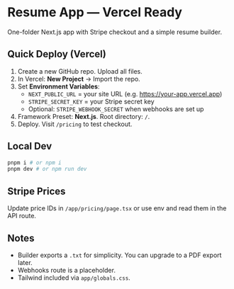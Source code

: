 # Resume App — Vercel Ready

One-folder Next.js app with Stripe checkout and a simple resume builder.

## Quick Deploy (Vercel)

1) Create a new GitHub repo. Upload all files.
2) In Vercel: **New Project** → Import the repo.
3) Set **Environment Variables**:
   - `NEXT_PUBLIC_URL` = your site URL (e.g. https://your-app.vercel.app)
   - `STRIPE_SECRET_KEY` = your Stripe secret key
   - Optional: `STRIPE_WEBHOOK_SECRET` when webhooks are set up
4) Framework Preset: **Next.js**. Root directory: `/`.
5) Deploy. Visit `/pricing` to test checkout.

## Local Dev

```bash
pnpm i # or npm i
pnpm dev # or npm run dev
```

## Stripe Prices

Update price IDs in `/app/pricing/page.tsx` or use env and read them in the API route.

## Notes

- Builder exports a `.txt` for simplicity. You can upgrade to a PDF export later.
- Webhooks route is a placeholder.
- Tailwind included via `app/globals.css`.
